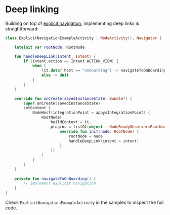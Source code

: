 

# Deep linking

Building on top of [explicit navigation](explicit-navigation.md), implementing deep links is straightforward:

```kotlin
class ExplicitNavigationExampleActivity : NodeActivity(), Navigator {

    lateinit var rootNode: RootNode

    fun handleDeepLink(intent: Intent) {
        if (intent.action == Intent.ACTION_VIEW) {
            when {
                (it.data?.host == "onboarding") -> navigateToOnBoarding()
                else -> Unit
            }
        }
    }

    override fun onCreate(savedInstanceState: Bundle?) {
        super.onCreate(savedInstanceState)
        setContent {
            NodeHost(integrationPoint = appyxIntegrationPoint) {
                RootNode(
                    buildContext = it,
                    plugins = listOf(object : NodeReadyObserver<RootNode> {
                        override fun init(node: RootNode) {
                            rootNode = node
                            handleDeepLink(intent = intent)
                        }
                    })
                )
            }
        }
    }
    
    private fun navigateToOnBoarding() {
        // implement explicit navigation
    }
}
```

Check `ExplicitNavigationExampleActivity` in the samples to inspect the full code.


